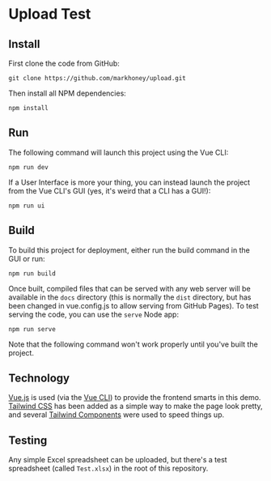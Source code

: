 # Upload Test

## Install

First clone the code from GitHub:

`git clone https://github.com/markhoney/upload.git`

Then install all NPM dependencies:

`npm install`

## Run

The following command will launch this project using the Vue CLI:

`npm run dev`

If a User Interface is more your thing, you can instead launch the project from the Vue CLI's GUI (yes, it's weird that a CLI has a GUI!):

`npm run ui`

## Build

To build this project for deployment, either run the build command in the GUI or run:

`npm run build`

Once built, compiled files that can be served with any web server will be available in the `docs` directory (this is normally the `dist` directory, but has been changed in vue.config.js to allow serving from GitHub Pages). To test serving the code, you can use the `serve` Node app:

`npm run serve`

Note that the following command won't work properly until you've built the project.

## Technology

[Vue.js](https://vuejs.org/) is used (via the [Vue CLI](https://cli.vuejs.org/)) to provide the frontend smarts in this demo. [Tailwind CSS](https://tailwindcss.com/) has been added as a simple way to make the page look pretty, and several [Tailwind Components](https://tailwindcomponents.com/) were used to speed things up.

## Testing

Any simple Excel spreadsheet can be uploaded, but there's a test spreadsheet (called `Test.xlsx`) in the root of this repository.
